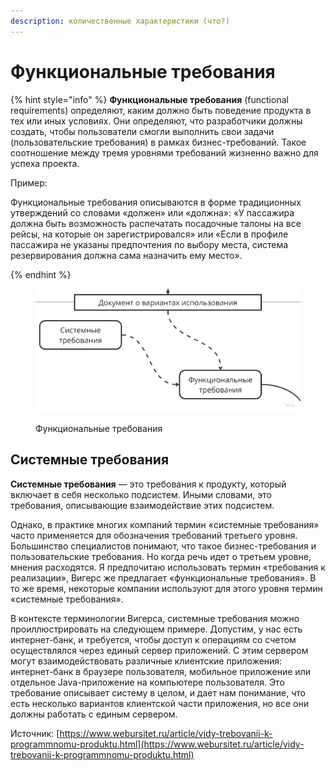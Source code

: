 ```yaml
---
description: количественные характеристики (что?)
---
```


# Функциональные требования

{% hint style="info" %}
**Функциональные требования** (functional requirements) определяют, каким должно быть поведение продукта в тех или иных условиях. Они определяют, что разработчики должны создать, чтобы пользователи смогли выполнить свои задачи (пользовательские требования) в рамках бизнес-требований. Такое соотношение между тремя уровнями требований жизненно важно для успеха проекта.

Пример:

Функциональные требования описываются в форме традиционных утверждений со словами «должен» или «должна»: «У пассажира должна быть возможность распечатать посадочные талоны на все рейсы, на которые он зарегистрировался» или «Если в профиле пассажира не указаны предпочтения по выбору места, система резервирования должна сама назначить ему место».


{% endhint %}

<figure><img src="../../../.gitbook/assets/требования (1).jpg" alt="" width="563"><figcaption><p>Функциональные требования</p></figcaption></figure>

## Системные требования

**Системные требования** — это требования к продукту, который включает в себя несколько подсистем. Иными словами, это требования, описывающие взаимодействие этих подсистем.

Однако, в практике многих компаний термин «системные требования» часто применяется для обозначения требований третьего уровня. Большинство специалистов понимают, что такое бизнес-требования и пользовательские требования. Но когда речь идет о третьем уровне, мнения расходятся. Я предпочитаю использовать термин «требования к реализации», Вигерс же предлагает «функциональные требования». В то же время, некоторые компании используют для этого уровня термин «системные требования».

В контексте терминологии Вигерса, системные требования можно проиллюстрировать на следующем примере. Допустим, у нас есть интернет-банк, и требуется, чтобы доступ к операциям со счетом осуществлялся через единый сервер приложений. С этим сервером могут взаимодействовать различные клиентские приложения: интернет-банк в браузере пользователя, мобильное приложение или отдельное Java-приложение на компьютере пользователя. Это требование описывает систему в целом, и дает нам понимание, что есть несколько вариантов клиентской части приложения, но все они должны работать с единым сервером.







Источник: [https://www.webursitet.ru/article/vidy-trebovanii-k-programmnomu-produktu.html](https://www.webursitet.ru/article/vidy-trebovanii-k-programmnomu-produktu.html)
